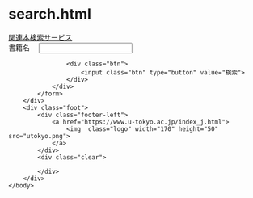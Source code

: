# search.html

<html>
	<head>
		<meta charset="utf-8">
		<title>関連本検索サービス</title>
		<link rel="stylesheet" href="style.css">
		<script src="script.js"></script>
		<link rel="stylesheet" href="fontawesome-free-5.1.0-web/css/all.css">
	</head>
	<body>
		<div class="head">
			<div class="header-left">
				<a class="title" href="https://www.amazon.co.jp/?tag=hydraamazonav-22&hvadid=247739078780&hvpos=1t1&hvnetw=g&hvrand=13246387327890836074&hvpone=&hvptwo=&hvqmt=e&hvdev=c&hvdvcmdl=&hvlocint=&hvlocphy=1009343&hvtargid=kwd-893523692&ref=pd_sl_8eaqjij3p0_e">関連本検索サービス<span class="fas fa-book-open"></span></a>
			</div>
			<div class="header-right">
				<span class="fas fa-list"></span>
			</div>
		</div>
		<div class="body">
			<form action="file_form.php" method="post">
				<div class="container">
					<div class="bookname">
						<label>書籍名　</label>
						<input type="text" name="search">
					</div>
					<!--<div class="bookcost">
						<label>金額　</label>
						<input type="text" name="search">
						　円　～　
						<input type="text" name="search">
						　円
					</div>-->

					<div class="btn">
						<input class="btn" type="button" value="検索">
					</div>
				</div>
			</form>
		</div>
		<div class="foot">
			<div class="footer-left">
				<a href="https://www.u-tokyo.ac.jp/index_j.html">
					<img  class="logo" width="170" height="50" src="utokyo.png">
				</a>
			</div>
			<div class="clear">

			</div>
		</div>
	</body>
</html>
